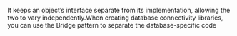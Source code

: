 It keeps an object’s interface separate from its implementation, allowing the two to vary independently.When creating database connectivity libraries, you can use the Bridge pattern to separate the database-specific code